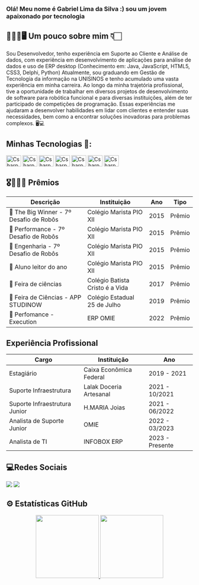 ### Olá! Meu nome é Gabriel Lima da Silva :) sou um jovem apaixonado por tecnologia
## 👨🏻‍💻🖥️ Um pouco sobre mim 👇🏻

<div>
  <p>
    Sou Desenvolvedor, tenho experiência em Suporte ao Cliente e Análise de dados, com experiência em desenvolvimento de aplicações para análise de dados e uso de ERP desktop (Conhecimento em: Java, JavaScript, HTML5, CSS3, Delphi, Python)
    Atualmente, sou graduando em Gestão de Tecnologia da informação na UNISINOS e tenho acumulado uma vasta experiência em minha carreira.
    Ao longo da minha trajetória profissional, tive a oportunidade de trabalhar em diversos projetos de desenvolvimento de software para robótica funcional e para diversas instituições, além de ter participado de competições de programação. Essas experiências me ajudaram a desenvolver habilidades em lidar com clientes e entender suas necessidades, bem como a encontrar soluções inovadoras para problemas complexos. 🖥️💻
  </p>
</div>

## Minhas Tecnologias 🚀:

<div style="display: inline_block">
  <img align="center" alt="Csharp" height="30" width="40" src="https://cdn.jsdelivr.net/gh/devicons/devicon/icons/java/java-original.svg"">
  <img align="center" alt="Csharp" height="30" width="40" src="https://cdn.jsdelivr.net/gh/devicons/devicon/icons/javascript/javascript-original.svg">
  <img align="center" alt="Csharp" height="30" width="40" src="https://cdn.jsdelivr.net/gh/devicons/devicon/icons/mysql/mysql-original-wordmark.svg">  
  <img align="center" alt="Csharp" height="30" width="40" src="https://cdn.jsdelivr.net/gh/devicons/devicon/icons/html5/html5-original.svg">
   <img align="center" alt="Csharp" height="30" width="40" src="https://cdn.jsdelivr.net/gh/devicons/devicon/icons/css3/css3-original.svg">
    <img align="center" alt="Csharp" height="30" width="40" src="https://cdn.jsdelivr.net/gh/devicons/devicon/icons/python/python-original.svg"> 
     <img align="center" alt="Csharp" height="30" width="40" src="https://cdn.jsdelivr.net/gh/devicons/devicon/icons/pandas/pandas-original-wordmark.svg">

## 🎖🥇🥈🥉 Prêmios

Descrição   | Instituição   | Ano | Tipo
--------- | --------- | ------ | ------
🏅 The Big Winner - 7º Desafio de Robôs| Colégio Marista PIO XII | 2015 | Prêmio
🏅 Performance - 7º Desafio de Robôs| Colégio Marista PIO XII | 2015 | Prêmio
🏅 Engenharia - 7º Desafio de Robôs| Colégio Marista PIO XII | 2015 | Prêmio
🏅 Aluno leitor do ano | Colégio Marista PIO XII | 2015 | Prêmio
🏅 Feira de ciências | Colégio Batista Cristo é a Vida| 2017 | Prêmio
🏅 Feira de Ciências - APP STUDINOW | Colégio Estadual 25 de Julho | 2019 | Prêmio
🏅 Perfomance - Execution| ERP OMIE | 2022 | Prêmio


## Experiência Profissional

Cargo   | Instituição   | Ano | 
--------- | --------- | ------ 
Estagiário| Caixa Econômica Federal | 2019 - 2021
Suporte Infraestrutura | Lalak Doceria Artesanal | 2021 - 10/2021
Suporte Infraestrutura Junior | H.MARIA Joias | 2021 - 06/2022
Analista de Suporte Junior | OMIE | 2022 - 03/2023
Analista de TI | INFOBOX ERP | 2023 - Presente


## 💻Redes Sociais

<div> 
  <a href="https://www.instagram.com/gabriee_llima" target="_blank"><img src="https://img.shields.io/badge/-Instagram-%23E4405F?style=for-the-badge&logo=instagram&logoColor=white" target="_blank"></a>
  <a href="https://www.linkedin.com/in/gabriellimadasilva2003" target="_blank"><img src="https://img.shields.io/badge/-LinkedIn-%230077B5?style=for-the-badge&logo=linkedin&logoColor=white" target="_blank"></a> 
</div>
 
## ⚙️ Estatísticas GitHub

<div align="center">
  <a href="https://github.com/gabrieellimapy">
  <img height="170em" src="https://github-readme-stats.vercel.app/api?username=gabrieellimapy_icons=true&theme=dark&include_all_commits=true&count_private=true"/>
  <img height="170em" src="https://github-readme-stats.vercel.app/api/top-langs/?username=gabrieellimapy&layout=compact&langs_count=7&theme=dark"/>
</div>

